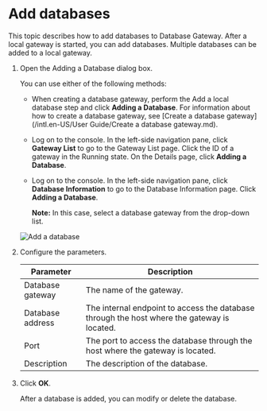 # Add databases

This topic describes how to add databases to Database Gateway. After a local gateway is started, you can add databases. Multiple databases can be added to a local gateway.

1.  Open the Adding a Database dialog box.

    You can use either of the following methods:

    -   When creating a database gateway, perform the Add a local database step and click **Adding a Database**. For information about how to create a database gateway, see [Create a database gateway](/intl.en-US/User Guide/Create a database gateway.md).
    -   Log on to the console. In the left-side navigation pane, click **Gateway List** to go to the Gateway List page. Click the ID of a gateway in the Running state. On the Details page, click **Adding a Database**.
    -   Log on to the console. In the left-side navigation pane, click **Database Information** to go to the Database Information page. Click **Adding a Database**.

        **Note:** In this case, select a database gateway from the drop-down list.

    ![Add a database](https://static-aliyun-doc.oss-accelerate.aliyuncs.com/assets/img/en-US/3048807851/p99497.png)

2.  Configure the parameters.

    |Parameter|Description|
    |---------|-----------|
    |Database gateway|The name of the gateway.|
    |Database address|The internal endpoint to access the database through the host where the gateway is located.|
    |Port|The port to access the database through the host where the gateway is located.|
    |Description|The description of the database.|

3.  Click **OK**.

    After a database is added, you can modify or delete the database.


